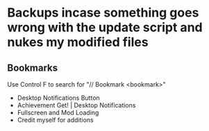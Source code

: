 # Backups incase something goes wrong with the update script and nukes my modified files
## Bookmarks
Use Control F to search for "// Bookmark \<bookmark\>"
 * Desktop Notifications Button
 * Achievement Get! | Desktop Notifications
 * Fullscreen and Mod Loading
 * Credit myself for additions